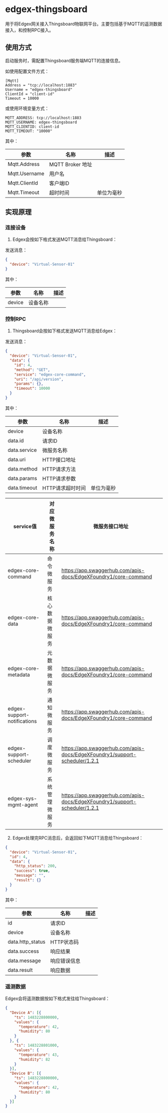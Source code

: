 # edgex-thingsboard

用于将Edgex网关接入Thingsboard物联网平台。主要包括基于MQTT的遥测数据接入，和控制RPC接入。

## 使用方式

启动服务时，需配置Thingsboard服务端MQTT的连接信息。

如使用配置文件方式：

```
[Mqtt]
Address = "tcp://localhost:1883"
Username = "edgex-thingsboard"
ClientId = "client-id"
Timeout = 10000
```

或使用环境变量方式：

```
MQTT_ADDRESS: tcp://localhost:1883
MQTT_USERNAME: edgex-thingsboard
MQTT_CLIENTID: client-id
MQTT_TIMEOUT: "10000"
```

其中：

|参数|名称|描述|
|---|---|---|
| Mqtt.Address | MQTT Broker 地址| |
| Mqtt.Username | 用户名　| |
| Mqtt.ClientId | 客户端ID | |
| Mqtt.Timeout | 超时时间 | 单位为毫秒 |

## 实现原理

### 连接设备

1. Edgex会按如下格式发送MQTT消息给Thingsboard：

发送消息：

```json
{
  "device": "Virtual-Sensor-01"
}
```

其中：

|参数|名称|描述|
|---|---|---|
| device | 设备名称 ||

### 控制RPC

1. Thingsboard会按如下格式发送MQTT消息给Edgex：

发送消息： 

```json
{
  "device": "Virtual-Sensor-01",
  "data": {
    "id": 4,
    "method": "GET",
    "service": "edgex-core-command",
    "uri": "/api/version",
    "params": {},
    "timeout": 10000
  }
}
```

其中： 

|参数|名称|描述|
|---|---|---|
| device | 设备名称 ||
| data.id | 请求ID ||
| data.service | 微服务名称 ||
| data.uri | HTTP接口地址 ||
| data.method | HTTP请求方法 ||
| data.params | HTTP请求参数 ||
| data.timeout | HTTP请求超时时间 | 单位为毫秒 |

|service值|对应微服务名称|微服务接口地址|
|---|---|---|
| edgex-core-command | 命令微服务 | https://app.swaggerhub.com/apis-docs/EdgeXFoundry1/core-command |
| edgex-core-data | 核心数据微服务 | https://app.swaggerhub.com/apis-docs/EdgeXFoundry1/core-command |
| edgex-core-metadata | 元数据微服务 | https://app.swaggerhub.com/apis-docs/EdgeXFoundry1/core-command |
| edgex-support-notifications | 通知微服务 | https://app.swaggerhub.com/apis-docs/EdgeXFoundry1/core-command |
| edgex-support-scheduler | 调度微服务 | https://app.swaggerhub.com/apis-docs/EdgeXFoundry1/support-scheduler/1.2.1 |
| edgex-sys-mgmt-agent | 系统管理微服务 | https://app.swaggerhub.com/apis-docs/EdgeXFoundry1/support-scheduler/1.2.1 |

2. Edgex处理完RPC消息后，会返回如下MQTT消息给Thingsboard：

```json
{
  "device": "Virtual-Sensor-01",
  "id": 4,
  "data": {
    "http_status": 200,
    "success": true,
    "message": "",
    "result": {}
  }
}
```

其中：

|参数|名称|描述|
|---|---|---|
| id | 请求ID ||
| device | 设备名称 ||
| data.http_status | HTTP状态码 ||
| data.success | 响应结果 ||
| data.message | 响应错误信息 ||
| data.result | 响应数据 ||


### 遥测数据

Edgex会将遥测数据按如下格式发往给Thingsboard：

```json
{
  "Device A": [{
    "ts": 1483228800000,
    "values": {
      "temperature": 42,
      "humidity": 80
    }
  }, {
    "ts": 1483228801000,
    "values": {
      "temperature": 43,
      "humidity": 82
    }
  }],
  "Device B": [{
    "ts": 1483228800000,
    "values": {
      "temperature": 42,
      "humidity": 80
    }
  }]
}
```